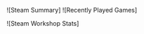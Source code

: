<!-- Steam-Stats start -->
![Steam Summary]
![Recently Played Games]
<!-- Steam-Stats end -->

<!-- Steam-Workshop start -->
![Steam Workshop Stats]
<!-- Steam-Workshop end -->

